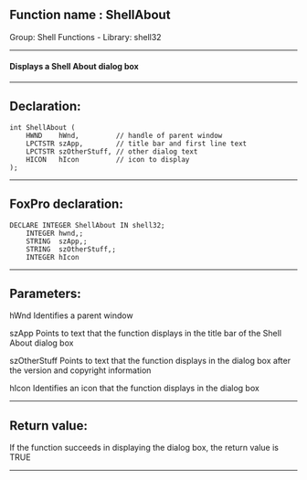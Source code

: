 
## Function name : ShellAbout
Group: Shell Functions - Library: shell32    
***  


#### Displays a Shell About dialog box
***  


## Declaration:
```foxpro  
int ShellAbout (
	HWND    hWnd,         // handle of parent window
	LPCTSTR szApp,        // title bar and first line text
	LPCTSTR szOtherStuff, // other dialog text
	HICON   hIcon         // icon to display
);  
```  
***  


## FoxPro declaration:
```foxpro  
DECLARE INTEGER ShellAbout IN shell32;
	INTEGER hwnd,;
	STRING  szApp,;
	STRING  szOtherStuff,;
	INTEGER hIcon  
```  
***  


## Parameters:
hWnd
Identifies a parent window

szApp
Points to text that the function displays in the title bar of the Shell About dialog box

szOtherStuff
Points to text that the function displays in the dialog box after the version and copyright information

hIcon
Identifies an icon that the function displays in the dialog box  
***  


## Return value:
If the function succeeds in displaying the dialog box, the return value is TRUE  
***  

